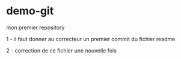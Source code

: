 # demo-git
mon premier repository


1 - il faut donner au correcteur un premier commit du fichier readme

2 - correction de ce fichier une nouvelle fois